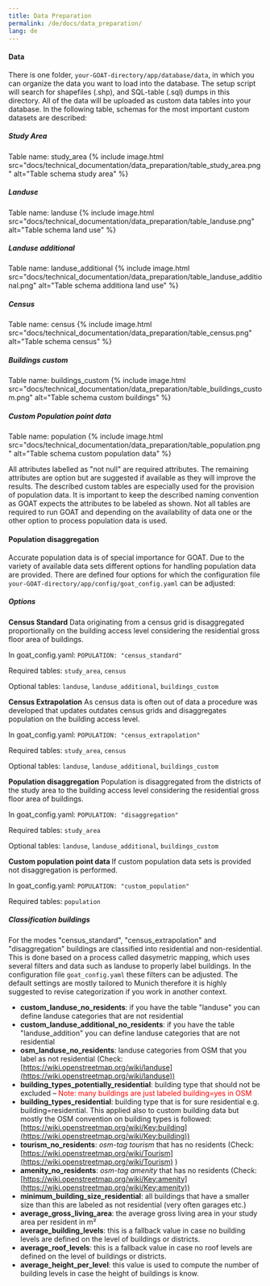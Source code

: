 ```yaml
---
title: Data Preparation
permalink: /de/docs/data_preparation/
lang: de
---
```



#### Data
There is one folder, `your-GOAT-directory/app/database/data`, in which you can organize the data you want to load into the database. 
The setup script will search for shapefiles (.shp), and SQL-table (.sql) dumps in this directory. All of the data will be uploaded as custom data tables into your database. In the following table, schemas for the most important custom datasets are described:  

##### Study Area
Table name: study_area
{% include image.html src="docs/technical_documentation/data_preparation/table_study_area.png" alt="Table schema study area" %}

##### Landuse
Table name: landuse
{% include image.html src="docs/technical_documentation/data_preparation/table_landuse.png" alt="Table schema land use" %}

##### Landuse additional
Table name: landuse_additional
{% include image.html src="docs/technical_documentation/data_preparation/table_landuse_additional.png" alt="Table schema additiona land use" %}

##### Census 
Table name: census
{% include image.html src="docs/technical_documentation/data_preparation/table_census.png" alt="Table schema census" %}

##### Buildings custom
Table name: buildings_custom
{% include image.html src="docs/technical_documentation/data_preparation/table_buildings_custom.png" alt="Table schema custom buildings" %}

##### Custom Population point data
Table name: population
{% include image.html src="docs/technical_documentation/data_preparation/table_population.png" alt="Table schema custom population data" %}

All attributes labelled as "not null" are required attributes. The remaining attributes are option but are suggested if available as they will improve the results. The described custom tables are especially used for the provision of population data. It is important to keep the described naming convention as GOAT expects the attributes to be labeled as shown. Not all tables are required to run GOAT and depending on the availability of data one or the other option to process population data is used. 

#### Population disaggregation

Accurate population data is of special importance for GOAT. Due to the variety of available data sets different options for handling population data are provided. There are defined four options for which the configuration file `your-GOAT-directory/app/config/goat_config.yaml` can be adjusted:

##### Options
<b>Census Standard</b>
Data originating from a census grid is disaggregated proportionally on the building access level considering the residential gross floor area of buildings. 

In goat_config.yaml: `POPULATION: "census_standard"`

Required tables: `study_area`, `census`

Optional tables: `landuse`, `landuse_additional`, `buildings_custom`

<b>Census Extrapolation</b>
As census data is often out of data a procedure was developed that updates outdates census grids and disaggregates population on the building access level. 

In goat_config.yaml: `POPULATION: "census_extrapolation"`

Required tables: `study_area`, `census`

Optional tables: `landuse`, `landuse_additional`, `buildings_custom`


<b>Population disaggregation</b>
Population is disaggregated from the districts of the study area to the building access level considering the residential gross floor area of buildings.

In goat_config.yaml: `POPULATION: "disaggregation"`

Required tables: `study_area`

Optional tables: `landuse`, `landuse_additional`, `buildings_custom`

<b>Custom population point data </b>
If custom population data sets is provided not disaggregation is performed. 

In goat_config.yaml: `POPULATION: "custom_population"`

Required tables: `population`

##### Classification buildings
For the modes "census_standard", "census_extrapolation" and "disaggregation" buildings are classified into residential and non-residential. This is done based on a process called dasymetric mapping, which uses several filters and data such as landuse to properly label buildings. 
In the configuration file `goat_config.yaml` these filters can be adjusted. The default settings are mostly tailored to Munich therefore it is highly suggested to revise categorization if you work in another context.

- <b>custom_landuse_no_residents</b>: if you have the table "landuse" you can define landuse categories that are not residential
- <b>custom_landuse_additional_no_residents</b>: if you have the table "landuse_addition" you can define landuse categories that are not residential
- <b>osm_landuse_no_residents</b>: landuse categories from OSM that you label as not residential (Check: [https://wiki.openstreetmap.org/wiki/landuse](https://wiki.openstreetmap.org/wiki/landuse))
- <b>building_types_potentially_residential</b>: building type that should not be excluded – <font color="red">Note: many buildings are just labeled building=yes in OSM</font>
- <b>building_types_residential</b>: building type that is for sure residential e.g. building=residential. This applied also to custom building data but mostly the OSM convention on building types is followed: [https://wiki.openstreetmap.org/wiki/Key:building](https://wiki.openstreetmap.org/wiki/Key:building))
- <b>tourism_no_residents</b>: <i>osm-tag tourism</i> that has no residents (Check: [https://wiki.openstreetmap.org/wiki/Tourism](https://wiki.openstreetmap.org/wiki/Tourism) )
- <b>amenity_no_residents</b>: <i>osm-tag amenity</i> that has no residents (Check: [https://wiki.openstreetmap.org/wiki/Key:amenity](https://wiki.openstreetmap.org/wiki/Key:amenity))
- <b>minimum_building_size_residential</b>: all buildings that have a smaller size than this are labeled as not residential (very often garages etc.)
- <b>average_gross_living_area</b>: the average gross living area in your study area per resident in m²
- <b>average_building_levels</b>: this is a fallback value in case no building levels are defined on the level of buildings or districts. 
- <b>average_roof_levels</b>: this is a fallback value in case no roof levels are defined on the level of buildings or districts. 
- <b>average_height_per_level</b>: this value is used to compute the number of building levels in case the height of buildings is know. 

